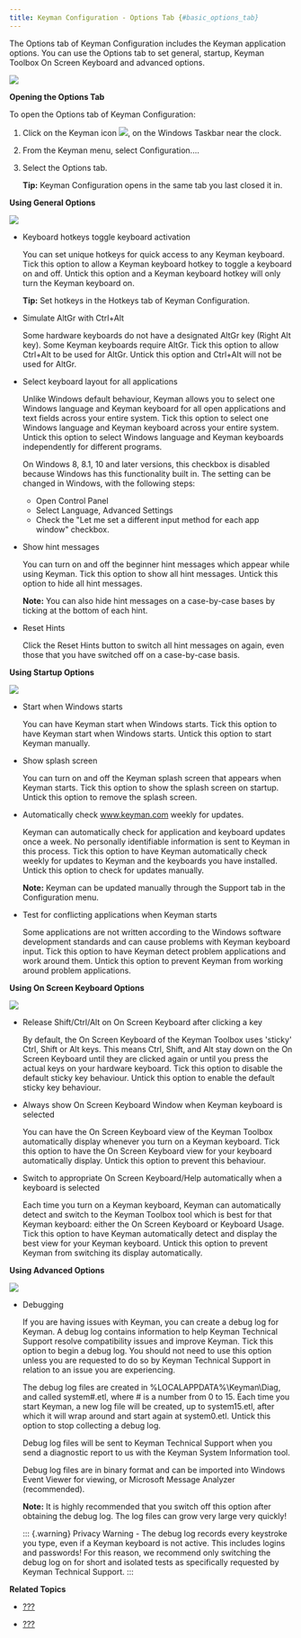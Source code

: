 ```yaml
---
title: Keyman Configuration - Options Tab {#basic_options_tab}
---
```


The Options tab of Keyman Configuration includes the Keyman application
options. You can use the Options tab to set general, startup, Keyman
Toolbox On Screen Keyboard and advanced options.

![](desktop_images/tab-options2.png)

**Opening the Options Tab**

To open the Options tab of Keyman Configuration:

1.  Click on the Keyman icon ![](desktop_images/icon-keyman.png), on the
    Windows Taskbar near the clock.

2.  From the Keyman menu, select Configuration....

3.  Select the Options tab.

    **Tip:**
    Keyman Configuration opens in the same tab you last closed it in.

**Using General Options**

![](desktop_images/options-general.png)

-   Keyboard hotkeys toggle keyboard activation

    You can set unique hotkeys for quick access to any Keyman keyboard.
    Tick this option to allow a Keyman keyboard hotkey to toggle a
    keyboard on and off. Untick this option and a Keyman keyboard hotkey
    will only turn the Keyman keyboard on.

    **Tip:**
    Set hotkeys in the
    Hotkeys tab
    of Keyman Configuration.

-   Simulate AltGr with Ctrl+Alt

    Some hardware keyboards do not have a designated AltGr key (Right
    Alt key). Some Keyman keyboards require AltGr. Tick this option to
    allow Ctrl+Alt to be used for AltGr. Untick this option and Ctrl+Alt
    will not be used for AltGr.

-   Select keyboard layout for all applications

    Unlike Windows default behaviour, Keyman allows you to select one
    Windows language and Keyman keyboard for all open applications and
    text fields across your entire system. Tick this option to select
    one Windows language and Keyman keyboard across your entire system.
    Untick this option to select Windows language and Keyman keyboards
    independently for different programs.

    On Windows 8, 8.1, 10 and later versions, this checkbox is disabled
    because Windows has this functionality built in. The setting can be
    changed in Windows, with the following steps:

    -   Open Control Panel
    -   Select Language, Advanced Settings
    -   Check the \"Let me set a different input method for each app
        window\" checkbox.

-   Show hint messages

    You can turn on and off the beginner hint messages which appear
    while using Keyman. Tick this option to show all hint messages.
    Untick this option to hide all hint messages.

    **Note:**
    You can also hide hint messages on a case-by-case bases by ticking
    at the bottom of each hint.

-   Reset Hints

    Click the Reset Hints button to switch all hint messages on again,
    even those that you have switched off on a case-by-case basis.

**Using Startup Options**

![](desktop_images/options-startup.png)

-   Start when Windows starts

    You can have Keyman start when Windows starts. Tick this option to
    have Keyman start when Windows starts. Untick this option to start
    Keyman manually.

-   Show splash screen

    You can turn on and off the Keyman splash screen that appears when
    Keyman starts. Tick this option to show the splash screen on
    startup. Untick this option to remove the splash screen.

-   Automatically check www.keyman.com weekly for updates.

    Keyman can automatically check for application and keyboard updates
    once a week. No personally identifiable information is sent to
    Keyman in this process. Tick this option to have Keyman
    automatically check weekly for updates to Keyman and the keyboards
    you have installed. Untick this option to check for updates
    manually.

    **Note:**
    Keyman can be updated manually through the Support tab in the
    Configuration menu.

-   Test for conflicting applications when Keyman starts

    Some applications are not written according to the Windows software
    development standards and can cause problems with Keyman keyboard
    input. Tick this option to have Keyman detect problem applications
    and work around them. Untick this option to prevent Keyman from
    working around problem applications.

**Using On Screen Keyboard Options**

![](desktop_images/options-osk.png)

-   Release Shift/Ctrl/Alt on On Screen Keyboard after clicking a key

    By default, the On Screen Keyboard of the Keyman Toolbox uses
    \'sticky\' Ctrl, Shift or Alt keys. This means Ctrl, Shift, and Alt
    stay down on the On Screen Keyboard until they are clicked again or
    until you press the actual keys on your hardware keyboard. Tick this
    option to disable the default sticky key behaviour. Untick this
    option to enable the default sticky key behaviour.

-   Always show On Screen Keyboard Window when Keyman keyboard is
    selected

    You can have the On Screen Keyboard view of the Keyman Toolbox
    automatically display whenever you turn on a Keyman keyboard. Tick
    this option to have the On Screen Keyboard view for your keyboard
    automatically display. Untick this option to prevent this behaviour.

-   Switch to appropriate On Screen Keyboard/Help automatically when a
    keyboard is selected

    Each time you turn on a Keyman keyboard, Keyman can automatically
    detect and switch to the Keyman Toolbox tool which is best for that
    Keyman keyboard: either the On Screen Keyboard or Keyboard Usage.
    Tick this option to have Keyman automatically detect and display the
    best view for your Keyman keyboard. Untick this option to prevent
    Keyman from switching its display automatically.

**Using Advanced Options**

![](desktop_images/options-advanced.png)

-   Debugging

    If you are having issues with Keyman, you can create a debug log for
    Keyman. A debug log contains information to help Keyman Technical
    Support resolve compatibility issues and improve Keyman. Tick this
    option to begin a debug log. You should not need to use this option
    unless you are requested to do so by Keyman Technical Support in
    relation to an issue you are experiencing.

    The debug log files are created in %LOCALAPPDATA%\\Keyman\\Diag, and
    called system\#.etl, where \# is a number from 0 to 15. Each time
    you start Keyman, a new log file will be created, up to
    system15.etl, after which it will wrap around and start again at
    system0.etl. Untick this option to stop collecting a debug log.

    Debug log files will be sent to Keyman Technical Support when you
    send a diagnostic report to us with the Keyman System Information
    tool.

    Debug log files are in binary format and can be imported into
    Windows Event Viewer for viewing, or Microsoft Message Analyzer
    (recommended).

    **Note:**
    It is highly recommended that you switch off this option after
    obtaining the debug log. The log files can grow very large very
    quickly!

    ::: {.warning}
    Privacy Warning - The debug log records every keystroke you type,
    even if a Keyman keyboard is not active. This includes logins and
    passwords! For this reason, we recommend only switching the debug
    log on for short and isolated tests as specifically requested by
    Keyman Technical Support.
    :::

**Related Topics**

-   [???](#basic_config_menu)

-   [???](#basic_hotkeys_tab)
